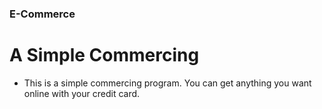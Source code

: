 ### E-Commerce
# A Simple Commercing 
* This is a simple commercing program.
You can get anything you want online with your credit card.
